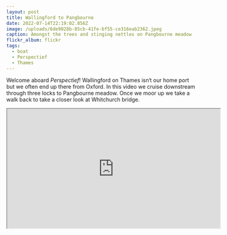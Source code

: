 ```yaml
---
layout: post
title: Wallingford to Pangbourne
date: 2022-07-14T22:19:02.856Z
image: /uploads/6de9028b-85cb-41fe-bf55-ce316eab2362.jpeg
caption: Amongst the trees and stinging nettles on Pangbourne meadow
flickr_album: flickr
tags:
  - boat
  - Perspectief
  - Thames
---
```

Welcome aboard *Perspectief*! Wallingford on Thames isn‘t our home port but we often end up there from Oxford. In this video we cruise downstream through three locks to Pangbourne meadow. Once we moor up we take a walk back to take a closer look at Whitchurch bridge.

<div class="video-box"><iframe width="560" height="315" src="https://www.youtube.com/embed/Bv0uovDywpA?rel=0" allow="accelerometer; autoplay; encrypted-media; gyroscope; picture-in-picture" allowfullscreen></iframe></div>